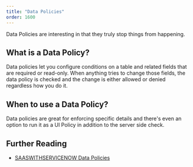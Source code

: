 ```yaml
---
title: "Data Policies"
order: 1600
---
```

Data Policies are interesting in that they truly stop things from happening.

## What is a Data Policy?

Data policies let you configure conditions on a table and related fields that are required or read-only.  When anything tries to change those fields, the data policy is checked and the change is either allowed or denied regardless how you do it.  

## When to use a Data Policy?

Data policies are great for enforcing specific details and there's even an option to run it as a UI Policy in addition to the server side check.

## Further Reading

- [SAASWITHSERVICENOW Data Policies](https://www.youtube.com/watch?v=oBMvydB1oGo)